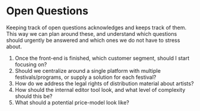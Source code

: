 # Open Questions

Keeping track of open questions acknowledges and keeps track of them. This way we can plan around these, and understand which questions should urgently be answered and which ones we do not have to stress about.

1. Once the front-end is finished, which customer segment, should I start focusing on?
2. Should we centralize around a single platform with multiple festivals/programs, or supply a solution for each festival?
3. How do we address the legal rights of distribution material about artists?
4. How should the internal editor tool look, and what level of complexity should this be?
5. What should a potential price-model look like?
